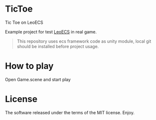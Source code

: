 # TicToe
Tic Toe on LeoECS

Example project for test [LeoECS](https://github.com/Leopotam/ecs) in real game.

> This repository uses ecs framework code as unity module, local git should be installed before project usage.

# How to play
Open Game.scene and start play

# License
The software released under the terms of the MIT license. Enjoy.
